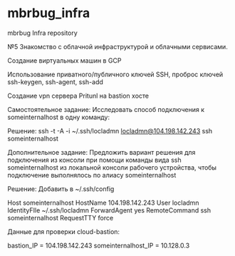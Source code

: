 # mbrbug_infra
mbrbug Infra repository

№5 Знакомство с облачной инфраструктурой и облачными сервисами.

Создание виртуальных машин в GCP

Использование приватного/публичного ключей SSH, проброс ключей
ssh-keygen, ssh-agent, ssh-add

Создание vpn сервера Pritunl на bastion хосте

Самостоятельное задание:
Исследовать способ подключения к someinternalhost в одну команду:

Решение:
ssh -t -A -i ~/.ssh/locladmn locladmn@104.198.142.243 ssh someinternalhost

Дополнительное задание:
Предложить вариант решения для подключения из консоли при помощи команды вида ssh someinternalhost из локальной консоли
рабочего устройства, чтобы подключение выполнялось по алиасу someinternalhost

Решение:
Добавить в ~/.ssh/config

Host someinternalhost
HostName 104.198.142.243
User locladmn
IdentityFIle ~/.ssh/locladmn
ForwardAgent yes
RemoteCommand ssh someinternalhost
RequestTTY force

Данные для проверки cloud-bastion:

bastion_IP = 104.198.142.243
someinternalhost_IP = 10.128.0.3

